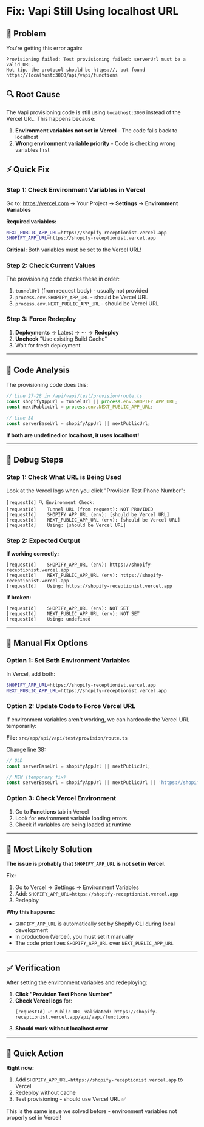 # Fix: Vapi Still Using localhost URL

## 🚨 Problem

You're getting this error again:
```
Provisioning failed: Test provisioning failed: serverUrl must be a valid URL. 
Hot tip, the protocol should be https://, but found https://localhost:3000/api/vapi/functions
```

## 🔍 Root Cause

The Vapi provisioning code is still using `localhost:3000` instead of the Vercel URL. This happens because:

1. **Environment variables not set in Vercel** - The code falls back to localhost
2. **Wrong environment variable priority** - Code is checking wrong variables first

## ⚡ Quick Fix

### Step 1: Check Environment Variables in Vercel

Go to: https://vercel.com → Your Project → **Settings** → **Environment Variables**

**Required variables:**
```bash
NEXT_PUBLIC_APP_URL=https://shopify-receptionist.vercel.app
SHOPIFY_APP_URL=https://shopify-receptionist.vercel.app
```

**Critical:** Both variables must be set to the Vercel URL!

### Step 2: Check Current Values

The provisioning code checks these in order:
1. `tunnelUrl` (from request body) - usually not provided
2. `process.env.SHOPIFY_APP_URL` - should be Vercel URL
3. `process.env.NEXT_PUBLIC_APP_URL` - should be Vercel URL

### Step 3: Force Redeploy

1. **Deployments** → Latest → **⋯** → **Redeploy**
2. **Uncheck** "Use existing Build Cache"
3. Wait for fresh deployment

---

## 🔧 Code Analysis

The provisioning code does this:

```typescript
// Line 27-28 in /api/vapi/test/provision/route.ts
const shopifyAppUrl = tunnelUrl || process.env.SHOPIFY_APP_URL;
const nextPublicUrl = process.env.NEXT_PUBLIC_APP_URL;

// Line 38
const serverBaseUrl = shopifyAppUrl || nextPublicUrl;
```

**If both are undefined or localhost, it uses localhost!**

---

## 🧪 Debug Steps

### Step 1: Check What URL is Being Used

Look at the Vercel logs when you click "Provision Test Phone Number":

```
[requestId] 🔍 Environment Check:
[requestId]    Tunnel URL (from request): NOT PROVIDED
[requestId]    SHOPIFY_APP_URL (env): [should be Vercel URL]
[requestId]    NEXT_PUBLIC_APP_URL (env): [should be Vercel URL]
[requestId]    Using: [should be Vercel URL]
```

### Step 2: Expected Output

**If working correctly:**
```
[requestId]    SHOPIFY_APP_URL (env): https://shopify-receptionist.vercel.app
[requestId]    NEXT_PUBLIC_APP_URL (env): https://shopify-receptionist.vercel.app
[requestId]    Using: https://shopify-receptionist.vercel.app
```

**If broken:**
```
[requestId]    SHOPIFY_APP_URL (env): NOT SET
[requestId]    NEXT_PUBLIC_APP_URL (env): NOT SET
[requestId]    Using: undefined
```

---

## 🔧 Manual Fix Options

### Option 1: Set Both Environment Variables

In Vercel, add both:
```bash
SHOPIFY_APP_URL=https://shopify-receptionist.vercel.app
NEXT_PUBLIC_APP_URL=https://shopify-receptionist.vercel.app
```

### Option 2: Update Code to Force Vercel URL

If environment variables aren't working, we can hardcode the Vercel URL temporarily:

**File:** `src/app/api/vapi/test/provision/route.ts`

Change line 38:
```typescript
// OLD
const serverBaseUrl = shopifyAppUrl || nextPublicUrl;

// NEW (temporary fix)
const serverBaseUrl = shopifyAppUrl || nextPublicUrl || 'https://shopify-receptionist.vercel.app';
```

### Option 3: Check Vercel Environment

1. Go to **Functions** tab in Vercel
2. Look for environment variable loading errors
3. Check if variables are being loaded at runtime

---

## 🎯 Most Likely Solution

**The issue is probably that `SHOPIFY_APP_URL` is not set in Vercel.**

**Fix:**
1. Go to Vercel → Settings → Environment Variables
2. Add: `SHOPIFY_APP_URL=https://shopify-receptionist.vercel.app`
3. Redeploy

**Why this happens:**
- `SHOPIFY_APP_URL` is automatically set by Shopify CLI during local development
- In production (Vercel), you must set it manually
- The code prioritizes `SHOPIFY_APP_URL` over `NEXT_PUBLIC_APP_URL`

---

## ✅ Verification

After setting the environment variables and redeploying:

1. **Click "Provision Test Phone Number"**
2. **Check Vercel logs** for:
   ```
   [requestId] ✅ Public URL validated: https://shopify-receptionist.vercel.app/api/vapi/functions
   ```
3. **Should work without localhost error**

---

## 🚀 Quick Action

**Right now:**
1. Add `SHOPIFY_APP_URL=https://shopify-receptionist.vercel.app` to Vercel
2. Redeploy without cache
3. Test provisioning - should use Vercel URL ✅

This is the same issue we solved before - environment variables not properly set in Vercel!